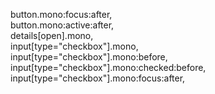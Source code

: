 button.mono:focus:after,  
button.mono:active:after,  
details[open].mono,  
input[type="checkbox"].mono,  
input[type="checkbox"].mono:before,  
input[type="checkbox"].mono:checked:before,  
input[type="checkbox"].mono:focus:after,  
